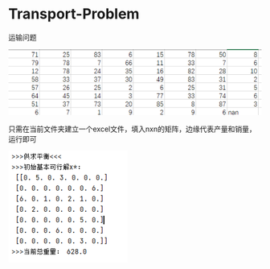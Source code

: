 # Transport-Problem
运输问题

![图片显示失败请重试哟](https://github.com/sespoir/Transport-Problem/blob/main/image2.png)

只需在当前文件夹建立一个excel文件，填入nxn的矩阵，边缘代表产量和销量，运行即可

![图片显示失败请重试](https://github.com/sespoir/Transport-Problem/blob/main/image.png)
